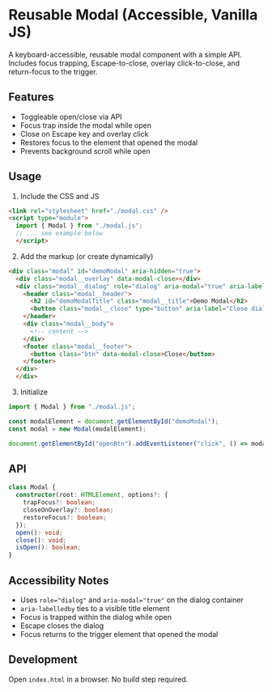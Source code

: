 # Reusable Modal (Accessible, Vanilla JS)

A keyboard-accessible, reusable modal component with a simple API. Includes focus trapping, Escape-to-close, overlay click-to-close, and return-focus to the trigger.

## Features

- Toggleable open/close via API
- Focus trap inside the modal while open
- Close on Escape key and overlay click
- Restores focus to the element that opened the modal
- Prevents background scroll while open

## Usage

1) Include the CSS and JS

```html
<link rel="stylesheet" href="./modal.css" />
<script type="module">
  import { Modal } from "./modal.js";
  // ... see example below
  </script>
```

2) Add the markup (or create dynamically)

```html
<div class="modal" id="demoModal" aria-hidden="true">
  <div class="modal__overlay" data-modal-close></div>
  <div class="modal__dialog" role="dialog" aria-modal="true" aria-labelledby="demoModalTitle">
    <header class="modal__header">
      <h2 id="demoModalTitle" class="modal__title">Demo Modal</h2>
      <button class="modal__close" type="button" aria-label="Close dialog" data-modal-close>&times;</button>
    </header>
    <div class="modal__body">
      <!-- content -->
    </div>
    <footer class="modal__footer">
      <button class="btn" data-modal-close>Close</button>
    </footer>
  </div>
  </div>
```

3) Initialize

```js
import { Modal } from "./modal.js";

const modalElement = document.getElementById("demoModal");
const modal = new Modal(modalElement);

document.getElementById("openBtn").addEventListener("click", () => modal.open());
```

## API

```ts
class Modal {
  constructor(root: HTMLElement, options?: {
    trapFocus?: boolean;
    closeOnOverlay?: boolean;
    restoreFocus?: boolean;
  });
  open(): void;
  close(): void;
  isOpen(): boolean;
}
```

## Accessibility Notes

- Uses `role="dialog"` and `aria-modal="true"` on the dialog container
- `aria-labelledby` ties to a visible title element
- Focus is trapped within the dialog while open
- Escape closes the dialog
- Focus returns to the trigger element that opened the modal

## Development

Open `index.html` in a browser. No build step required.


